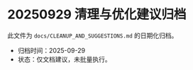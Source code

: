 # 20250929 清理与优化建议归档

此文件为 `docs/CLEANUP_AND_SUGGESTIONS.md` 的日期化归档。

- 归档时间：2025-09-29
- 状态：仅文档建议，未批量执行。